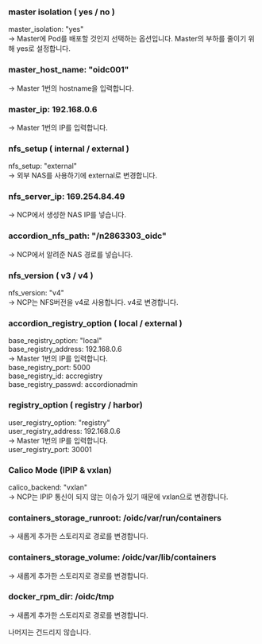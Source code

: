 
### master isolation ( yes / no )
master_isolation: "yes" \
 → Master에 Pod를 배포할 것인지 선택하는 옵션입니다. Master의 부하를 줄이기 위해 yes로 설정합니다.

### master_host_name: "oidc001" 			
 → Master 1번의 hostname을 입력합니다.

### master_ip: 192.168.0.6 					
 → Master 1번의 IP를 입력합니다.
 
### nfs_setup ( internal / external )
nfs_setup: "external" 					
 → 외부 NAS를 사용하기에 external로 변경합니다.
 
### nfs_server_ip: 169.254.84.49 			
 → NCP에서 생성한 NAS IP를 넣습니다.
 
### accordion_nfs_path: "/n2863303_oidc" 	
 → NCP에서 알려준 NAS 경로를 넣습니다.


### nfs_version ( v3 / v4 )
nfs_version: "v4"\
 → NCP는 NFS버전을 v4로 사용합니다. v4로 변경합니다.


### accordion_registry_option ( local / external )
base_registry_option: "local"\
base_registry_address: 192.168.0.6	
 → Master 1번의 IP를 입력합니다.\
base_registry_port: 5000\
base_registry_id: accregistry\
base_registry_passwd: accordionadmin

### registry_option ( registry / harbor)
user_registry_option: "registry"\
user_registry_address: 192.168.0.6	
 → Master 1번의 IP를 입력합니다.\
user_registry_port: 30001

### Calico Mode (IPIP & vxlan)
calico_backend: "vxlan"\
 → NCP는 IPIP 통신이 되지 않는 이슈가 있기 때문에 vxlan으로 변경합니다.


### containers_storage_runroot: /oidc/var/run/containers 
 → 새롭게 추가한 스토리지로 경로를 변경합니다.
 
### containers_storage_volume: /oidc/var/lib/containers  
 → 새롭게 추가한 스토리지로 경로를 변경합니다.


### docker_rpm_dir: /oidc/tmp 				
 → 새롭게 추가한 스토리지로 경로를 변경합니다.
 
나머지는 건드리지 않습니다.
